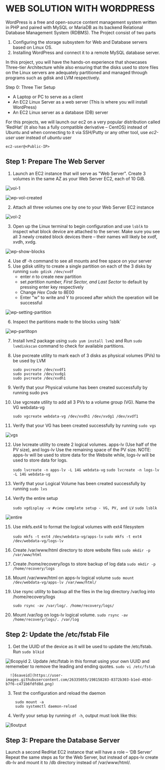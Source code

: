 # WEB SOLUTION WITH WORDPRESS

WordPress is a free and open-source content management system written in PHP and paired with MySQL or MariaDB as its backend Relational Database Management System (RDBMS).
The Project consist of two parts
1.  Configuring the storage subsystem for Web and Database servers based on Linux OS. 
2.  Installing WordPress and connect it to a remote MySQL database server.

In this project, you will have the hands-on experience that showcases Three-tier Architecture while also ensuring that the disks used to store files on the Linux servers are adequately partitioned and managed through programs such as gdisk and LVM respectively.

Step 0: Three Tier Setup
- A Laptop or PC to serve as a client
- An EC2 Linux Server as a web server (This is where you will install WordPress)
- An EC2 Linux server as a database (DB) server

For this projects, we will launch our ec2 on a very popular distribution called ‘RedHat’ (it also has a fully compatible derivative – CentOS) instead of Ubuntu and when connecting to it via SSH/Putty or any other tool, use *ec2-user* user instead of *ubuntu* user

`ec2-user@<Public-IP>`

## Step 1: Prepare The Web Server
1.  Launch an EC2 instance that will serve as "Web Server". Create 3 volumes in the same AZ as your Web Server EC2, each of 10 GiB.

![vol-1](https://user-images.githubusercontent.com/26335055/198114570-db0afb41-c681-4dd3-ac40-51c6a293a08f.png)

![wp-vol-created](https://user-images.githubusercontent.com/26335055/198114631-3225028d-5fc6-4728-b8fb-094ffd10710a.png)

2.  Attach all three volumes one by one to your Web Server EC2 instance

![vol-2](https://user-images.githubusercontent.com/26335055/198114465-ac5717c5-44c2-4785-b5b7-25790dffd6ea.png)

3.  Open up the Linux terminal to begin configuration and use `lsblk` to inspect what block device are attached to the server. Make sure you see all 3 newly created block devices there – their names will likely be xvdf, xvdh, xvdg.

![wp-show-blocks](https://user-images.githubusercontent.com/26335055/198115471-a0f94f3d-64b7-43f8-a8de-6f6357adc7ef.png)

4.  Use df -h command to see all mounts and free space on your server
5.  Use gdisk utility to create a single partition on each of the 3 disks by running `sudo gdisk /dev/xvdf`
      - enter *n* to create new partition
      - set *partition number, First Sector, and Last Sector* to default by pressing enter key respectively
      - Change *Hex Code* to 8E00
      - Enter "w" to write and Y to proceed after which the operation will be successful

![wp-setting-partition](https://user-images.githubusercontent.com/26335055/198115735-523a10c8-7c82-4d0b-845c-4689e213b973.png)

6. Inspect the partitions made to the blocks using 'lsblk`

 ![wp-partitopn](https://user-images.githubusercontent.com/26335055/198117126-e1c18d76-bab1-4940-9c24-f89c202b06c5.png)

7.    Install lvm2 package using `sudo yum install lvm2` and Run `sudo lvmdiskscan` command to check for available partitions.
8.    Use pvcreate utility to mark each of 3 disks as physical volumes (PVs) to be used by LVM

      ```
      sudo pvcreate /dev/xvdf1
      sudo pvcreate /dev/xvdg1
      sudo pvcreate /dev/xvdh1
      ```
9.    Verify that your Physical volume has been created successfully by running sudo pvs
10.   Use vgcreate utility to add all 3 PVs to a volume group (VG). Name the VG webdata-vg

      `sudo vgcreate webdata-vg /dev/xvdh1 /dev/xvdg1 /dev/xvdf1`
11.   Verify that your VG has been created successfully by running `sudo vgs`

![vgs](https://user-images.githubusercontent.com/26335055/198135460-3d075eb0-52dd-4813-91bd-ef59f2d0991a.png)

12.   Use lvcreate utility to create 2 logical volumes. apps-lv (Use half of the PV size), and logs-lv Use the remaining space of the PV size. NOTE: apps-lv will be used to store data for the Website while, logs-lv will be used to store data for logs.

      `sudo lvcreate -n apps-lv -L 14G webdata-vg`
      `sudo lvcreate -n logs-lv -L 14G webdata-vg`
13.   Verify that your Logical Volume has been created successfully by running `sudo lvs`
14.   Verify the entire setup

      `sudo vgdisplay -v #view complete setup - VG, PV, and LV`
      `sudo lsblk`

![entire](https://user-images.githubusercontent.com/26335055/198151128-be754f76-53e1-48fb-9044-c8680c9ffea7.png)

15.   Use mkfs.ext4 to format the logical volumes with ext4 filesystem

      `sudo mkfs -t ext4 /dev/webdata-vg/apps-lv`
      `sudo mkfs -t ext4 /dev/webdata-vg/logs-lv`
16.   Create /var/www/html directory to store website files `sudo mkdir -p /var/www/html`
17.   Create /home/recovery/logs to store backup of log data `sudo mkdir -p /home/recovery/logs`
18.   Mount /var/www/html on apps-lv logical volume `sudo mount /dev/webdata-vg/apps-lv /var/www/html/`
19.   Use rsync utility to backup all the files in the log directory /var/log into /home/recovery/logs

      `sudo rsync -av /var/log/. /home/recovery/logs/`
20.   Mount /var/log on logs-lv logical volume. `sudo rsync -av /home/recovery/logs/. /var/log`

## Step 2: Update the /etc/fstab File
1. Get the UUID of the device as it will be used to update the /etc/fstab. Run `sudo blkid`

![6copyid](https://user-images.githubusercontent.com/26335055/198158064-2724485e-fecb-420e-b5f8-e9e637859cee.png)
2. Update /etc/fstab in this format using your own UUID and rememeber to remove the leading and ending quotes. `sudo vi /etc/fstab`

      ![6saveid](https://user-images.githubusercontent.com/26335055/198158283-8372b303-b1ed-493d-b7f6-c471b6fdfd8d.png)

3. Test the configuration and reload the daemon
      
      ```
       sudo mount -a
       sudo systemctl daemon-reload
      ```
4. Verify your setup by running `df -h`, output must look like this:

![6output](https://user-images.githubusercontent.com/26335055/198158216-c90b5173-a95b-4abb-a96e-a14de19319ee.png)

## Step 3: Prepare the Database Server
Launch a second RedHat EC2 instance that will have a role – ‘DB Server’
Repeat the same steps as for the Web Server, but instead of apps-lv create db-lv and mount it to /db directory instead of /var/www/html/.




